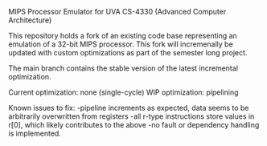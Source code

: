 MIPS Processor Emulator for UVA CS-4330 (Advanced Computer Architecture)

  This repository holds a fork of an existing code base representing an emulation of a 32-bit MIPS processor. This fork will incremenally be updated with custom optimizations as part of the semester long project.

  The main branch contains the stable version of the latest incremental optimization.

  Current optimization: none (single-cycle)
  WIP optimization: pipelining

  Known issues to fix:
    -pipeline increments as expected, data seems to be arbitrarily overwritten from registers
    -all r-type instructions store values in r[0], which likely contributes to the above
    -no fault or dependency handling is implemented.
